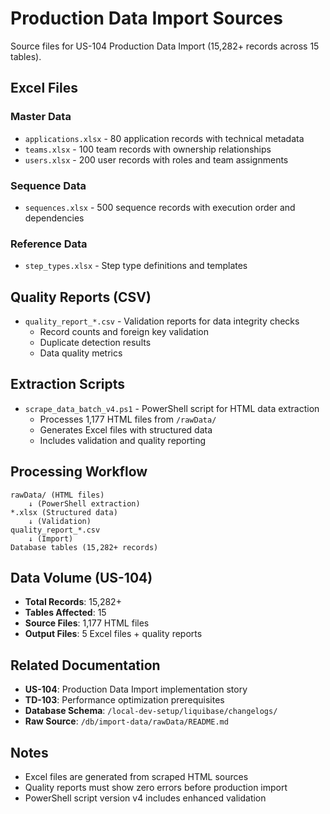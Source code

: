 # Production Data Import Sources

Source files for US-104 Production Data Import (15,282+ records across 15 tables).

## Excel Files

### Master Data

- `applications.xlsx` - 80 application records with technical metadata
- `teams.xlsx` - 100 team records with ownership relationships
- `users.xlsx` - 200 user records with roles and team assignments

### Sequence Data

- `sequences.xlsx` - 500 sequence records with execution order and dependencies

### Reference Data

- `step_types.xlsx` - Step type definitions and templates

## Quality Reports (CSV)

- `quality_report_*.csv` - Validation reports for data integrity checks
  - Record counts and foreign key validation
  - Duplicate detection results
  - Data quality metrics

## Extraction Scripts

- `scrape_data_batch_v4.ps1` - PowerShell script for HTML data extraction
  - Processes 1,177 HTML files from `/rawData/`
  - Generates Excel files with structured data
  - Includes validation and quality reporting

## Processing Workflow

```
rawData/ (HTML files)
    ↓ (PowerShell extraction)
*.xlsx (Structured data)
    ↓ (Validation)
quality_report_*.csv
    ↓ (Import)
Database tables (15,282+ records)
```

## Data Volume (US-104)

- **Total Records**: 15,282+
- **Tables Affected**: 15
- **Source Files**: 1,177 HTML files
- **Output Files**: 5 Excel files + quality reports

## Related Documentation

- **US-104**: Production Data Import implementation story
- **TD-103**: Performance optimization prerequisites
- **Database Schema**: `/local-dev-setup/liquibase/changelogs/`
- **Raw Source**: `/db/import-data/rawData/README.md`

## Notes

- Excel files are generated from scraped HTML sources
- Quality reports must show zero errors before production import
- PowerShell script version v4 includes enhanced validation
